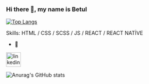 ### Hi there 👋, my name is Betul

[![Top Langs](https://github-readme-stats.vercel.app/api/top-langs/?username=betuldemirr&layout=compact)](https://github.com/anuraghazra/github-readme-stats)


Skills: HTML / CSS / SCSS / JS / REACT / REACT NATİVE 

- 🔭 


[<img src='https://cdn.jsdelivr.net/npm/simple-icons@3.0.1/icons/linkedin.svg' alt='linkedin' height='40'>](https://www.linkedin.com/in/https://www.linkedin.com/in/betuldemirrr//)  




![Anurag's GitHub stats](https://github-readme-stats.vercel.app/api?username=betuldemirr&show_icons=true&theme=radical)
<!--
**betuldemirr/betuldemirr** is a ✨ _special_ ✨ repository because its `README.md` (this file) appears on your GitHub profile.

Here are some ideas to get you started:

- 🔭 I’m currently working on ...
- 🌱 I’m currently learning ...
- 👯 I’m looking to collaborate on ...
- 🤔 I’m looking for help with ...
- 💬 Ask me about ...
- 📫 How to reach me: ...
- 😄 Pronouns: ...
- ⚡ Fun fact: ...
-->
